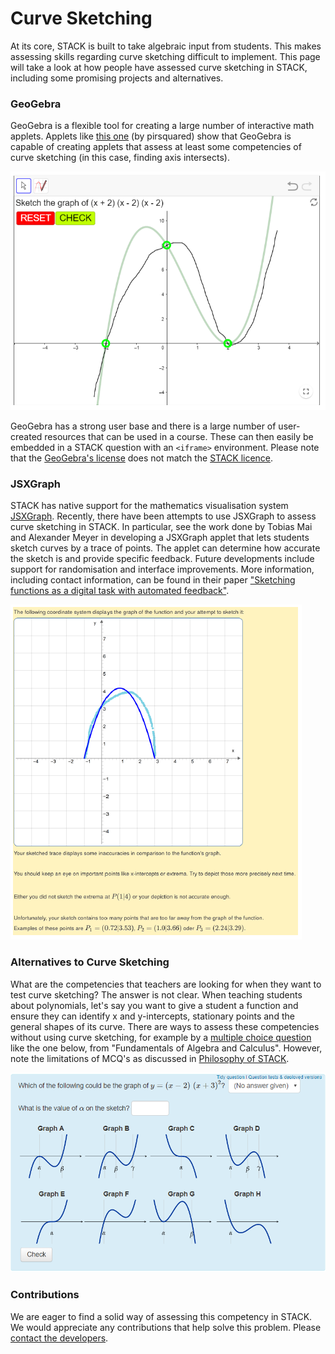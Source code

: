 # Curve Sketching

At its core, STACK is built to take algebraic input from students. This makes assessing skills regarding curve sketching difficult to implement. This page will take a look at how people have assessed curve sketching in STACK, including some promising projects and alternatives.

### GeoGebra

GeoGebra is a flexible tool for creating a large number of interactive math applets. Applets like [this one](<https://www.geogebra.org/m/xDx295Wu>) (by pirsquared) show that GeoGebra is capable of creating applets that assess at least some competencies of curve sketching (in this case, finding axis intersects).

![Assessing competencies with MCQ's](../../content/Geogebra_applet.png)

GeoGebra has a strong user base and there is a large number of user-created resources that can be used in a course. These can then easily be embedded in a STACK question with an `<iframe>` environment. Please note that the [GeoGebra's license](https://www.geogebra.org/license) does not match the [STACK licence](https://github.com/maths/moodle-qtype_stack/blob/master/COPYING.txt).

### JSXGraph

STACK has native support for the mathematics visualisation system [JSXGraph](JSXGraph.md). Recently, there have been attempts to use JSXGraph to assess curve sketching in STACK. In particular, see the work done by Tobias Mai and Alexander Meyer in developing a JSXGraph applet that lets students sketch curves by a trace of points. The applet can determine how accurate the sketch is and provide specific feedback. Future developments include support for randomisation and interface improvements. More information, including contact information, can be found in their paper ["Sketching functions as a digital task with automated feedback"](../../content/2018-proceedings/mai_tobias_2019_2582427.pdf).

![Assessing competencies with MCQ's](../../content/JSXGraph_sketching.png)

### Alternatives to Curve Sketching

What are the competencies that teachers are looking for when they want to test curve sketching? The answer is not clear. When teaching students about polynomials, let's say you want to give a student a function and ensure they can identify x and y-intercepts, stationary points and the general shapes of its curve. There are ways to assess these competencies without using curve sketching, for example by a [multiple choice question](Multiple_choice_questions.md) like the one below, from "Fundamentals of Algebra and Calculus". However, note the limitations of MCQ's as discussed in [Philosophy of STACK](../About/The_philosophy_of_STACK.md).

![Assessing competencies with MCQ's](../../content/MCQ_curves.png)

### Contributions

We are eager to find a solid way of assessing this competency in STACK. We would appreciate any contributions that help solve this problem. Please [contact the developers](mailto:C.J.Sangwin@ed.ac.uk).
